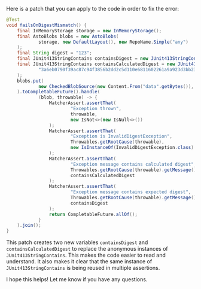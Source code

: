 Here is a patch that you can apply to the code in order to fix the error:
```java
@Test
void failsOnDigestMismatch() {
    final InMemoryStorage storage = new InMemoryStorage();
    final AstoBlobs blobs = new AstoBlobs(
            storage, new DefaultLayout(), new RepoName.Simple("any")
    );
    final String digest = "123";
    final JUnit413StringContains containsDigest = new JUnit413StringContains(digest);
    final JUnit413StringContains containsCalculatedDigest = new JUnit413StringContains(
            "3a6eb0790f39ac87c94f3856b2dd2c5d110e6811602261a9a923d3bb23adc8b7"
    );
    blobs.put(
            new CheckedBlobSource(new Content.From("data".getBytes()), new Digest.Sha256(digest))
    ).toCompletableFuture().handle(
            (blob, throwable) -> {
                MatcherAssert.assertThat(
                        "Exception thrown",
                        throwable,
                        new IsNot<>(new IsNull<>())
                );
                MatcherAssert.assertThat(
                        "Exception is InvalidDigestException",
                        Throwables.getRootCause(throwable),
                        new IsInstanceOf(InvalidDigestException.class)
                );
                MatcherAssert.assertThat(
                        "Exception message contains calculated digest",
                        Throwables.getRootCause(throwable).getMessage(),
                        containsCalculatedDigest
                );
                MatcherAssert.assertThat(
                        "Exception message contains expected digest",
                        Throwables.getRootCause(throwable).getMessage(),
                        containsDigest
                );
                return CompletableFuture.allOf();
            }
    ).join();
}
```
This patch creates two new variables `containsDigest` and `containsCalculatedDigest` to replace the anonymous instances of `JUnit413StringContains`. This makes the code easier to read and understand. It also makes it clear that the same instance of `JUnit413StringContains` is being reused in multiple assertions.

I hope this helps! Let me know if you have any questions.